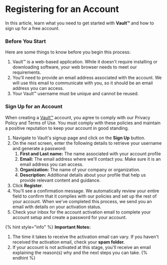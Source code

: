 # Registering for an Account

In this article, learn what you need to get started with **Vault™** and how to sign up for a free account.

### Before You Start <a href="#before-you-start" id="before-you-start"></a>

Here are some things to know before you begin this process:

1. Vault™ is a web-based application. While it doesn't require installing or downloading software, your web browser needs to meet our requirements.
2. You'll need to provide an email address associated with the account. We will use this email to communicate with you, so it should be an email address you can access.
3. Your Vault™ username must be unique and cannot be reused.

### Sign Up for an Account <a href="#sign-up-for-an-account" id="sign-up-for-an-account"></a>

When creating a [Vault™](https://www.autorabit.com/products/vault-data-backup-recovery/) account, you agree to comply with our Privacy Policy and Terms of Use. You must comply with these policies and maintain a positive reputation to keep your account in good standing.

1. Navigate to Vault's signup page and click on the **Sign Up** button.
2. On the next screen, enter the following details to retrieve your username and generate a password:
   1. **First and Last name:** The name associated with your account profile
   2. **Email:** The email address where we'll contact you. Make sure it is an email address you can access.&#x20;
   3. **Organization:** The name of your company or organization.
   4. **Description:** Additional details about your profile that help us provide relevant content and guidance.
3. Click **Register**.
4. You’ll see a confirmation message. We automatically review your entire field to confirm that it complies with our policies and set up the rest of your account. When we've completed this process, we send you an email with details on your activation status.
5. Check your inbox for the account activation email to complete your account setup and create a password for your account.

{% hint style="info" %}
**Important Notes:**

1. The time it takes to receive the activation email can vary. If you haven't received the activation email, check your **spam folder.**&#x20;
2. If your account is not activated at this stage, you'll receive an email explaining the reason(s) why and the next steps you can take.
{% endhint %}

